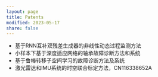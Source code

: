 ```yaml
---
layout: page
title: Patents
modified: 2023-05-17 
share: false
---
```


* 基于RNN互补双残差生成器的非线性动态过程监测方法<br>
* 小样本下基于深度适应网络的轴承故障诊断方法和系统<br>
* 基于鲁棒转移子空间学习的故障诊断方法及系统<br>
* 激光雷达和IMU系统的时空联合标定方法，CN116338652A<br>


